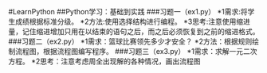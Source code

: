 #LearnPython
##Python学习：基础到实践
###习题一（ex1.py）
*1需求:将学生成绩根据标准分级。
*2方法:使用选择结构进行编程。
*3思考:注意使用缩进量，记住缩进增加只用在以结束的语句之后，而之后必须恢复到之前的缩进格式。
###习题二（ex2.py）
*1需求：篮球比赛领先多少才安全？
*2方法：根据规则绘制流程图，根据流程图编写程序。
###习题三（ex3.py）
*1需求：求解一元二次方程。
*2思考：注意考虑周全出现解的各种情况，画出流程图
